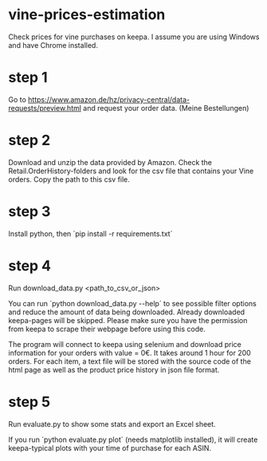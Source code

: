 # vine-prices-estimation
Check prices for vine purchases on keepa. I assume you are using Windows and have Chrome installed.

# step 1
Go to https://www.amazon.de/hz/privacy-central/data-requests/preview.html and request your order data. (Meine Bestellungen)

# step 2
Download and unzip the data provided by Amazon. Check the Retail.OrderHistory-folders and look for the csv file that contains your Vine orders. Copy the path to this csv file.

# step 3
Install python, then 
´pip install -r requirements.txt´

# step 4
Run download_data.py <path_to_csv_or_json>

You can run ´python download_data.py --help´ to see possible filter options and reduce the amount of data being downloaded. Already downloaded keepa-pages will be skipped. Please make sure you have the permission from keepa to scrape their webpage before using this code.

The program will connect to keepa using selenium and download price information for your orders with value = 0€. It takes around 1 hour for 200 orders. For each item, a text file will be stored with the source code of the html page as well as the product price history in json file format.

# step 5
Run evaluate.py to show some stats and export an Excel sheet.

If you run ´python evaluate.py plot´ (needs matplotlib installed), it will create keepa-typical plots with your time of purchase for each ASIN.


